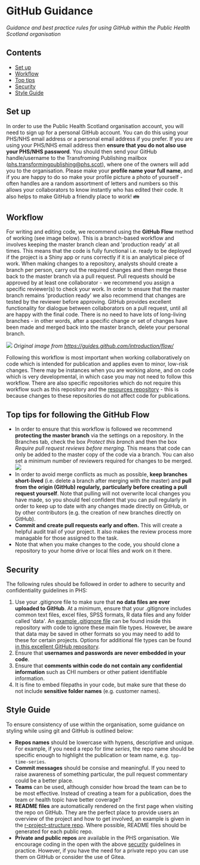 # GitHub Guidance
_Guidance and best practice rules for using GitHub within the Public Health Scotland organisation_

## Contents
- [Set up](#set-up)
- [Workflow](#workflow)
- [Top tips](#top-tips-for-following-the-github-flow)
- [Security](#security)
- [Style Guide](#style-guide)

## Set up
In order to use the Public Health Scotland organisation account, you will need to sign up for a personal GitHub account. You can do this using your PHS/NHS email address or a personal email address if you prefer. If you are using your PHS/NHS email address then **ensure that you do not also use your PHS/NHS password**. You should then send your GitHub handle/username to the Transfroming Publishing mailbox (phs.transformingpublishing@phs.scot), where one of the owners will add you to the organisation. Please make your **profile name your full name**, and if you are happy to do so make your profile picture a photo of yourself - often handles are a random assortment of letters and numbers so this allows your collaborators to know instantly who has edited their code. It also helps to make GitHub a friendly place to work! :family:

## Workflow
For writing and editing code, we recommend using the **GitHub Flow** method of working (see image below). This is a branch-based workflow and involves keeping the master branch clean and 'production ready' at all times. This means that the code is fully functional i.e. ready to be deployed if the project is a Shiny app or runs correctly if it is an analytical piece of work. When making changes to a repository, analysts should create a branch per person, carry out the required changes and then merge these back to the master branch via a pull request. Pull requests should be approved by at least one collaborator - we recommend you assign a specific reviewer(s) to check your work. In order to ensure that the master branch remains 'production ready' we also recommend that changes are tested by the reviewer before approving. GitHub provides excellent functionality for dialogue between collaborators on a pull request, until all are happy with the final code. There is no need to have lots of long-living branches - in other words, after a specific change or set of changes have been made and merged back into the master branch, delete your personal branch. 

![](https://i.imgur.com/LVTwlEE.png)
*Original image from https://guides.github.com/introduction/flow/*

Following this workflow is most important when working collaboratively on code which is intended for publication and applies even to minor, low-risk changes. There may be instances when you are working alone, and on code which is very developmental, in which case you may not need to follow this workflow. There are also specific repositories which do not require this workflow such as this repository and the [resources repository](https://github.com/Public-Health-Scotland/resources) - this is because changes to these repositories do not affect code for publications. 

## Top tips for following the GitHub Flow
- In order to ensure that this workflow is followed we recommend **protecting the master branch** via the settings on a repository. In the Branches tab, check the box _Protect this branch_ and then the box _Require pull request reviews before merging_. This means that code can only be added to the master copy of the code via a branch. You can also set a minimum number of reviewers required for changes to be merged.
![](https://i.imgur.com/b6EqJ7W.png)
- In order to avoid merge conflicts as much as possible, **keep branches short-lived** (i.e. delete a branch after merging with the master) and **pull from the origin (GitHub) regularly, particularly before creating a pull request yourself**. Note that pulling will not overwrite local changes you have made, so you should feel confident that you can pull regularly in order to keep up to date with any changes made directly on GitHub, or by other contributors (e.g. the creation of new branches directly on GitHub).
- **Commit and create pull requests early and often.** This will create a helpful audit trail of your project. It also makes the review process more managable for those assigned to the task.
- Note that when you make changes to the code, you should clone a repository to your home drive or local files and work on it there.

## Security
The following rules should be followed in order to adhere to security and confidentiality guidelines in PHS:
1. Use your .gitignore file to make sure that **no data files are ever uploaded to GitHub**. At a minimum, ensure that your .gitignore includes common text files, excel files, SPSS formats, R data files and any folder called 'data'. An [example .gitignore file](https://github.com/Public-Health-Scotland/GitHub-guidance/blob/master/.gitignore) can be found inside this repository with code to ignore these main file types. However, be aware that data may be saved in other formats so you may need to add to these for certain projects. Options for additional file types can be found [in this excellent GitHub repository](https://github.com/ukgovdatascience/dotfiles). 
2. Ensure that **usernames and passwords are never embedded in your code**. 
3. Ensure that **comments within code do not contain any confidential information** such as CHI numbers or other patient identifiable information.
4. It is fine to embed filepaths in your code, but make sure that these do not include **sensitive folder names** (e.g. customer names).

## Style Guide
To ensure consistency of use within the organisation, some guidance on styling while using git and GitHub is outlined below:
- **Repos names** should be lowercase with hypens, descriptive and unique. For example, if you need a repo for _time series_, the repo name should be specific enough to highlight the publication or team name, e.g. `tpp-time-series`.
- **Commit messages** should be consise and meaningful. If you need to raise awareness of something particular, the pull request commentary could be a better place.
- **Teams** can be used, although consider how broad the team can be to be most effective. Instead of creating a team for a publication, does the team or health topic have better coverage?
- **README files** are automatically rendered on the first page when visiting the repo on GitHub. They are the perfect place to provide users an overview of the project and how to get involved, an example is given in the [r-project-structure repo](https://github.com/Public-Health-Scotland/r-project-structure/blob/master/README.md). Where possible, README files should be generated for each public repo.
- **Private and public repos** are available in the PHS organisation. We encourage coding in the open with the above [security](#security) guidelines in practice. However, if you have the need for a private repo you can use them on GitHub or consider the use of Gitea. 
